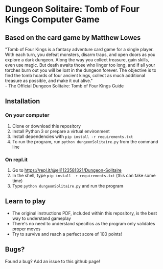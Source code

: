 # Dungeon Solitaire: Tomb of Four Kings Computer Game
## Based on the card game by Matthew Lowes
"Tomb of Four Kings is a fantasy adventure card game
for a single player. With each turn, you defeat monsters, disarm traps, and open doors as you explore a
dark dungeon. Along the way you collect treasure, gain
skills, even use magic. But death awaits those who linger too long, and if all your torches burn out you will
be lost in the dungeon forever. The objective is to find
the tomb hoards of four ancient kings, collect as much
additional treasure as possible, and make it out alive."\
\- The Official Dungeon Solitaire: Tomb of Four Kings Guide
## Installation
### On your computer
1. Clone or download this repository
1. Install Python 3 or prepare a virtual environment
1. Install dependencies with `pip install -r requirements.txt`
1. To run the program, run `python dungeonSolitaire.py` from the command line
### On repl.it
1. Go to https://repl.it/@eli1123581321/Dungeon-Solitaire
1. In the shell, type `pip install -r requirements.txt` (this can take some time)
1. Type `python dungeonSolitaire.py` and run the program
## Learn to play
- The original instructions PDF, included within this repository, is the best way to understand gameplay
- There's no need to understand specifics as the program only validates proper moves
- Try to survive and reach a perfect score of 100 points!
## Bugs?
Found a bug? Add an issue to this github page!

